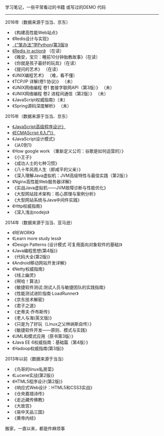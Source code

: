 学习笔记，一些平常看过的书籍 或写过的DEMO 代码

---

2016年（数据来源于当当、京东）
 * 《构建高性能Web站点》
 * 《Redis设计与实现》
 * [《“笨办法”学Python(第3版)》](https://github.com/zhoufan879/books/tree/master/python3-cls)
 * [《Redis in action》](https://github.com/zhoufan879/books/tree/master/redis-in-action)    （在读）
 * 《晚安，宝贝：睡前10分钟胎教故事》（在读）
 * 《你就是孩子最好的玩具》（在读）
 * 《提问的艺术》 （在读）
 * 《UNIX编程艺术》	（难，看不懂）
 * 《TCP/IP 详解(卷1:协议)》		（未）
 * 《UNIX网络编程 卷1 套接字联网API（第3版）》	（未）
 * 《UNIX网络编程 卷2 进程间通信（第2版）》	（未）
 * 《JavaScript权威指南》（未）
 * 《Spring源码深度解析》	（未）
 
2015年（数据来源于当当、京东）
 * [《JavaScript高级程序设计》](https://github.com/zhoufan879/books/tree/master/ProfessionalJs4WebDev)
 * [《ECMAScript 6入门》](https://github.com/zhoufan879/books/tree/master/ProfessionalJs4WebDev)
 * 《JavaScript设计模式》
 * 《从0到1》
 * 《How google work （重新定义公司：谷歌是如何运营的）》
 * 《小王子》
 * 《成功人士的七种习惯》
 * 《八十年风雨人生（郎咸平的父亲）》
 * 《深入理解Java虚拟机：JVM高级特性与最佳实践（第2版）》
 * 《Nginx高性能Web服务器详解》
 * 《实战Java虚拟机——JVM故障诊断与性能优化》
 * 《大型网站技术架构：核心原理与案例分析》
 * 《大型网站系统与Java中间件实践》
 * 《Http权威指南》
 * 《深入浅出nodejs》

2014年（数据来源于当当、亚马逊）
 * 《REWORK》
 * 《Learn more study less》
 * 《Design Patterns (设计模式 可复用面向对象软件的基础)》
 * 《Java编程思想(第4版)》
 * 《代码大全(第2版)》
 * 《Android移动网站开发详解》
 * 《Netty权威指南》
 * 《线上幽灵》
 * 《啊哈！算法》
 * 《敏捷软件测试:测试人员与敏捷团队的实践指南》
 * 《性能测试进阶指南·LoadRunner》
 * 《京东技术解密》
 * 《君子之道》
 * 《史蒂夫·乔布斯传》
 * 《老人与海(英文版)》
 * 《只是为了好玩（Linux之父林纳斯自传）》
 * 《敏捷软件开发——原则、模式与实践》
 * 《UML和模式应用（原书第3版）》
 * 《Java EE 6权威指南：基础篇（第4版）》
 * 《Hadoop权威指南(第3版)》
 

2013年以前（数据来源于当当）
 * 《鸟哥的linux私房菜》
 * 《Lucene实战(第2版)》
 * 《HTML5程序设计(第2版)》
 * 《响应式Web设计：HTML5和CSS3实战》
 * 《仓央嘉措诗传》
 * 《走近藏传佛教》
 * 《大故宫》
 * 《易中天品三国》
 * 《黄帝内经》


搬家，一直以来，都是件麻烦事







